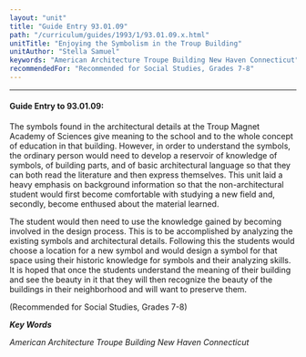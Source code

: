 ```yaml
---
layout: "unit"
title: "Guide Entry 93.01.09"
path: "/curriculum/guides/1993/1/93.01.09.x.html"
unitTitle: "Enjoying the Symbolism in the Troup Building"
unitAuthor: "Stella Samuel"
keywords: "American Architecture Troupe Building New Haven Connecticut"
recommendedFor: "Recommended for Social Studies, Grades 7-8"
---
```

<body>
<hr/>
 <h4>
  Guide Entry to 93.01.09:
 </h4>
 The symbols found in the architectural details at the Troup Magnet Academy of Sciences give meaning to the school and to the whole concept of education in that building. However, in order to understand the symbols, the ordinary person would need to develop a reservoir of knowledge of symbols, of building parts, and of basic architectural language so that they can both read the literature and then express themselves. This unit laid a heavy emphasis on background information so that the non-architectural student would first become comfortable with studying a new field and, secondly, become enthused about the material learned.
 <p>
  The student would then need to use the knowledge gained by becoming involved in the design process. This is to be accomplished by analyzing the existing symbols and architectural details. Following this the students would choose a location for a new symbol and would design a symbol for that space using their historic knowledge for symbols and their analyzing skills. It is hoped that once the students understand the meaning of their building and see the beauty in it that they will then recognize the beauty of the buildings in their neighborhood and will want to preserve them.
 </p>
 <p>
  (Recommended for Social Studies, Grades 7-8)
 </p>
<p>
  <b>
   <i>
    Key Words
   </i>
  </b>
  <br/>
 </p>
 <p>
  <i>
   American Architecture Troupe Building New Haven Connecticut
  </i>
 </p>

</body>